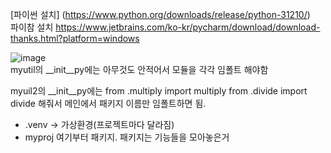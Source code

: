 [파이썬 설치] (https://www.python.org/downloads/release/python-31210/)<br>
파이참 설치 https://www.jetbrains.com/ko-kr/pycharm/download/download-thanks.html?platform=windows<br>

![image](https://github.com/user-attachments/assets/79b5d1b0-54dc-48e4-bdb7-9837f5af48c0)
<br>
myutil의 __init__py에는 아무것도 안적어서 
모듈을 각각 임폴트 해야함

myuil2의 __init__py에는
from .multiply import multiply
from .divide import divide
해줘서 메인에서 패키지 이름만 임폴트하면 됨.

- .venv -> 가상환경(프로젝트마다 달라짐)
- myproj 여기부터 패키지.
패키지는 기능들을 모아놓은거

